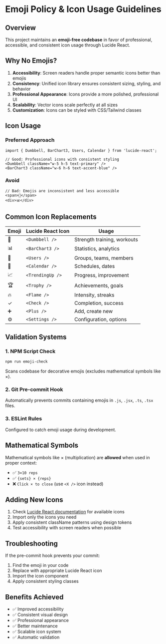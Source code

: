 # Emoji Policy & Icon Usage Guidelines

## Overview

This project maintains an **emoji-free codebase** in favor of professional, accessible, and consistent icon usage through Lucide React.

## Why No Emojis?

1. **Accessibility**: Screen readers handle proper semantic icons better than emojis
2. **Consistency**: Unified icon library ensures consistent sizing, styling, and behavior
3. **Professional Appearance**: Icons provide a more polished, professional UI
4. **Scalability**: Vector icons scale perfectly at all sizes
5. **Customization**: Icons can be styled with CSS/Tailwind classes

## Icon Usage

### Preferred Approach

```tsx
import { Dumbbell, BarChart3, Users, Calendar } from 'lucide-react';

// Good: Professional icons with consistent styling
<Dumbbell className="w-5 h-5 text-primary" />
<BarChart3 className="w-6 h-6 text-accent-blue" />
```

### Avoid

```tsx
// Bad: Emojis are inconsistent and less accessible
<span>💪</span>
<div>📊</div>
```

## Common Icon Replacements

| Emoji | Lucide React Icon | Usage                       |
| ----- | ----------------- | --------------------------- |
| 💪    | `<Dumbbell />`    | Strength training, workouts |
| 📊    | `<BarChart3 />`   | Statistics, analytics       |
| 👥    | `<Users />`       | Groups, teams, members      |
| 📅    | `<Calendar />`    | Schedules, dates            |
| 📈    | `<TrendingUp />`  | Progress, improvement       |
| 🏆    | `<Trophy />`      | Achievements, goals         |
| 🔥    | `<Flame />`       | Intensity, streaks          |
| ✓     | `<Check />`       | Completion, success         |
| ➕    | `<Plus />`        | Add, create new             |
| ⚙️    | `<Settings />`    | Configuration, options      |

## Validation Systems

### 1. NPM Script Check

```bash
npm run emoji-check
```

Scans codebase for decorative emojis (excludes mathematical symbols like ×).

### 2. Git Pre-commit Hook

Automatically prevents commits containing emojis in `.js`, `.jsx`, `.ts`, `.tsx` files.

### 3. ESLint Rules

Configured to catch emoji usage during development.

## Mathematical Symbols

Mathematical symbols like × (multiplication) are **allowed** when used in proper context:

- ✅ `3×10 reps`
- ✅ `{sets} × {reps}`
- ❌ `Click × to close` (use `<X />` icon instead)

## Adding New Icons

1. Check [Lucide React documentation](https://lucide.dev/icons/) for available icons
2. Import only the icons you need
3. Apply consistent className patterns using design tokens
4. Test accessibility with screen readers when possible

## Troubleshooting

If the pre-commit hook prevents your commit:

1. Find the emoji in your code
2. Replace with appropriate Lucide React icon
3. Import the icon component
4. Apply consistent styling classes

## Benefits Achieved

- ✅ Improved accessibility
- ✅ Consistent visual design
- ✅ Professional appearance
- ✅ Better maintenance
- ✅ Scalable icon system
- ✅ Automatic validation
